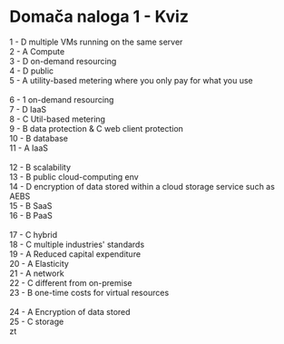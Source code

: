 # Domača naloga 1 - Kviz
1 - D multiple VMs running on the same server <br />
2 - A Compute <br />
3 - D on-demand resourcing <br />
4 - D public <br />
5 - A utility-based metering where you only pay for what you use <br />
 <br />
6 - 1 on-demand resourcing <br />
7 - D IaaS <br />
8 - C Util-based metering <br />
9 - B data protection & C web client protection <br />
10 - B database <br />
11 - A IaaS <br />
 <br />
12 - B scalability <br />
13 - B public cloud-computing env <br />
14 - D encryption of data stored within a cloud storage service such as AEBS <br />
15 - B SaaS <br />
16 - B PaaS <br />
 <br />
17 - C hybrid <br />
18 - C multiple industries' standards <br />
19 - A Reduced capital expenditure <br />
20 - A Elasticity <br />
21 - A network <br />
22 - C different from on-premise <br />
23 - B one-time costs for virtual resources <br />
 <br />
24 - A Encryption of data stored <br />
25 - C storage <br />zt
